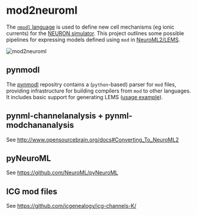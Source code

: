 # mod2neuroml

The [`nmodl` language](https://www.neuron.yale.edu/neuron/static/papers/nc2000/nmodl.htm) is used to define new cell mechanisms (eg ionic currents) for the [NEURON simulator](http://neuron.yale.edu/neuron/). This project outlines some possible pipelines for expressing models defined using `mod` in [NeuroML2/LEMS](https://github.com/NeuroML/NeuroML2).

![mod2neuroml](https://docs.google.com/drawings/d/e/2PACX-1vSFxphfnUs0iPFj7_RB5jqJnhdOUSzmOryhRa2P7EYJ3VFy_nBlFycXDz-alX9Cz41Rupi2syZs_6uC/pub?w=1189&h=844)

## pynmodl

The [pynmodl](https://github.com/borismarin/pynmodl/tree/master/pynmodl) repositry contains a (`python`-based) parser for `mod` files, providing infrastructure for building compilers from `mod` to other languages. It includes basic support for generating LEMS ([usage example](https://github.com/borismarin/pynmodl/blob/master/pynmodl/tests/compiling/lems/test_lemsgen.py)).

## pynml-channelanalysis + pynml-modchananalysis

See http://www.opensourcebrain.org/docs#Converting_To_NeuroML2

## pyNeuroML

See https://github.com/NeuroML/pyNeuroML

## ICG mod files

See https://github.com/icgenealogy/icg-channels-K/


